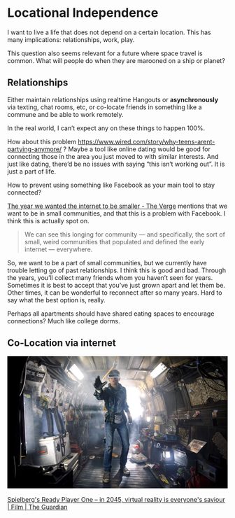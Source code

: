 # Locational Independence
I want to live a life that does not depend on a certain location. This has many implications: relationships, work, play.

This question also seems relevant for a future where space travel is common. What will people do when they are marooned on a ship or planet?


## Relationships

Either maintain relationships using realtime Hangouts or **asynchronously** via texting, chat rooms, etc, or co-locate friends in something like a commune and be able to work remotely.

In the real world, I can’t expect any on these things to happen 100%.

How about this problem https://www.wired.com/story/why-teens-arent-partying-anymore/ ? Maybe a tool like online dating would be good for connecting those in the area you just moved to with similar interests. And just like dating, there’d be no issues with saying “this isn’t working out”. It is just a part of life.

How to prevent using something like Facebook as your main tool to stay connected?

[The year we wanted the internet to be smaller - The Verge](https://www.theverge.com/2017/12/28/16795090/internet-community-2017-post-mortem-tumblr-amino-drip-tinyletter) mentions that we want to be in small communities, and that this is a problem with Facebook. I think this is actually spot on.


> We can see this longing for community — and specifically, the sort of small, weird communities that populated and defined the early internet — everywhere.

So, we want to be a part of small communities, but we currently have trouble letting go of past relationships. I think this is good and bad. Through the years, you’ll collect many friends whom you haven’t seen for years. Sometimes it is best to accept that you’ve just grown apart and let them be. Other times, it can be wonderful to reconnect after so many years. Hard to say what the best option is, really.

Perhaps all apartments should have shared eating spaces to encourage connections? Much like college dorms.


## Co-Location via internet

![](assets/2019-01-09-12-32-57.png)


[Spielberg's Ready Player One – in 2045, virtual reality is everyone's saviour | Film | The Guardian](https://www.theguardian.com/film/2018/jan/02/steven-spielberg-ready-player-one-in-2045-virtual-reality-is-everyones-saviour)


